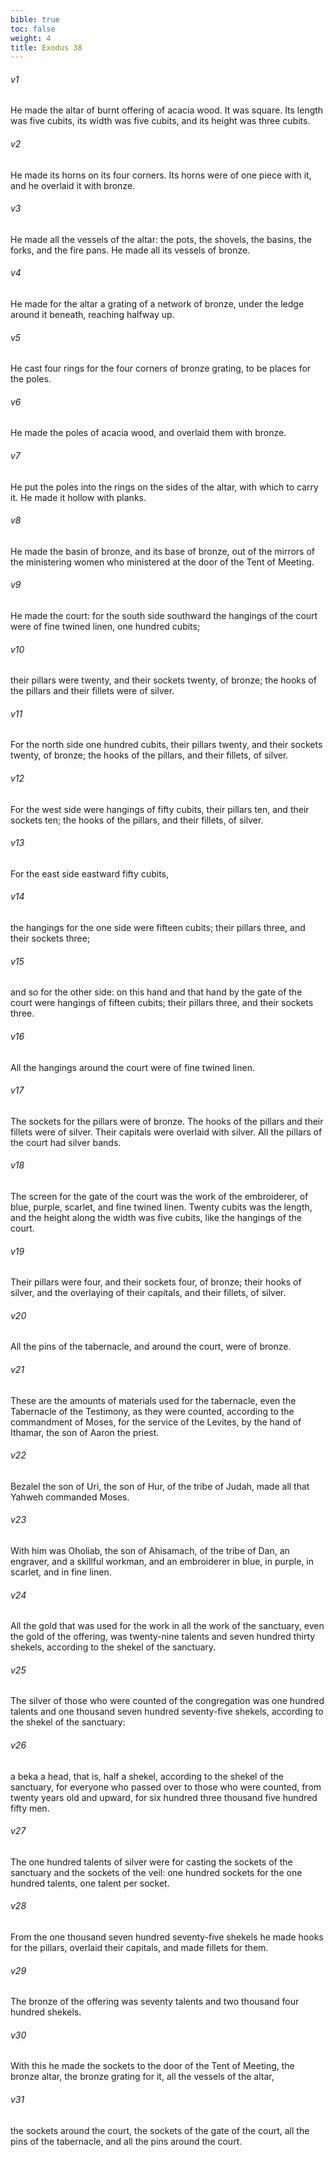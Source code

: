 ```yaml
---
bible: true
toc: false
weight: 4
title: Exodus 38
---
```



###### v1 
He made the altar of burnt offering of acacia wood. It was square. Its length was five cubits, its width was five cubits, and its height was three cubits. 

###### v2 
He made its horns on its four corners. Its horns were of one piece with it, and he overlaid it with bronze. 

###### v3 
He made all the vessels of the altar: the pots, the shovels, the basins, the forks, and the fire pans. He made all its vessels of bronze. 

###### v4 
He made for the altar a grating of a network of bronze, under the ledge around it beneath, reaching halfway up. 

###### v5 
He cast four rings for the four corners of bronze grating, to be places for the poles. 

###### v6 
He made the poles of acacia wood, and overlaid them with bronze. 

###### v7 
He put the poles into the rings on the sides of the altar, with which to carry it. He made it hollow with planks. 

###### v8 
He made the basin of bronze, and its base of bronze, out of the mirrors of the ministering women who ministered at the door of the Tent of Meeting. 

###### v9 
He made the court: for the south side southward the hangings of the court were of fine twined linen, one hundred cubits; 

###### v10 
their pillars were twenty, and their sockets twenty, of bronze; the hooks of the pillars and their fillets were of silver. 

###### v11 
For the north side one hundred cubits, their pillars twenty, and their sockets twenty, of bronze; the hooks of the pillars, and their fillets, of silver. 

###### v12 
For the west side were hangings of fifty cubits, their pillars ten, and their sockets ten; the hooks of the pillars, and their fillets, of silver. 

###### v13 
For the east side eastward fifty cubits, 

###### v14 
the hangings for the one side were fifteen cubits; their pillars three, and their sockets three; 

###### v15 
and so for the other side: on this hand and that hand by the gate of the court were hangings of fifteen cubits; their pillars three, and their sockets three. 

###### v16 
All the hangings around the court were of fine twined linen. 

###### v17 
The sockets for the pillars were of bronze. The hooks of the pillars and their fillets were of silver. Their capitals were overlaid with silver. All the pillars of the court had silver bands. 

###### v18 
The screen for the gate of the court was the work of the embroiderer, of blue, purple, scarlet, and fine twined linen. Twenty cubits was the length, and the height along the width was five cubits, like the hangings of the court. 

###### v19 
Their pillars were four, and their sockets four, of bronze; their hooks of silver, and the overlaying of their capitals, and their fillets, of silver. 

###### v20 
All the pins of the tabernacle, and around the court, were of bronze. 

###### v21 
These are the amounts of materials used for the tabernacle, even the Tabernacle of the Testimony, as they were counted, according to the commandment of Moses, for the service of the Levites, by the hand of Ithamar, the son of Aaron the priest. 

###### v22 
Bezalel the son of Uri, the son of Hur, of the tribe of Judah, made all that Yahweh commanded Moses. 

###### v23 
With him was Oholiab, the son of Ahisamach, of the tribe of Dan, an engraver, and a skillful workman, and an embroiderer in blue, in purple, in scarlet, and in fine linen. 

###### v24 
All the gold that was used for the work in all the work of the sanctuary, even the gold of the offering, was twenty-nine talents and seven hundred thirty shekels, according to the shekel of the sanctuary. 

###### v25 
The silver of those who were counted of the congregation was one hundred talents and one thousand seven hundred seventy-five shekels, according to the shekel of the sanctuary: 

###### v26 
a beka a head, that is, half a shekel, according to the shekel of the sanctuary, for everyone who passed over to those who were counted, from twenty years old and upward, for six hundred three thousand five hundred fifty men. 

###### v27 
The one hundred talents of silver were for casting the sockets of the sanctuary and the sockets of the veil: one hundred sockets for the one hundred talents, one talent per socket. 

###### v28 
From the one thousand seven hundred seventy-five shekels he made hooks for the pillars, overlaid their capitals, and made fillets for them. 

###### v29 
The bronze of the offering was seventy talents and two thousand four hundred shekels. 

###### v30 
With this he made the sockets to the door of the Tent of Meeting, the bronze altar, the bronze grating for it, all the vessels of the altar, 

###### v31 
the sockets around the court, the sockets of the gate of the court, all the pins of the tabernacle, and all the pins around the court.
